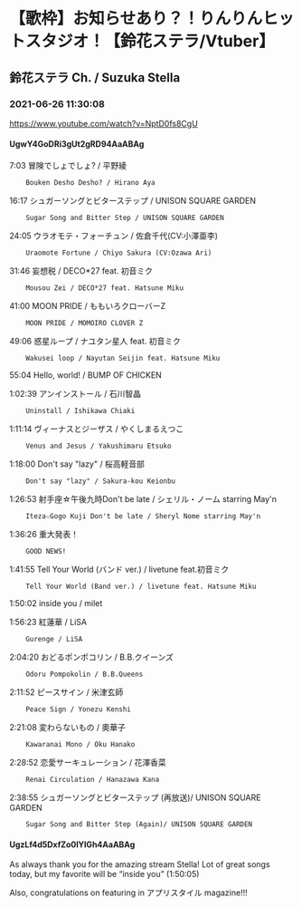 # 【歌枠】お知らせあり？！りんりんヒットスタジオ！【鈴花ステラ/Vtuber】

## 鈴花ステラ Ch. / Suzuka Stella

### 2021-06-26 11:30:08

https://www.youtube.com/watch?v=NptD0fs8CgU

#### UgwY4GoDRi3gUt2gRD94AaABAg

7:03	冒険でしょでしょ? / 平野綾

		Bouken Desho Desho? / Hirano Aya



16:17	シュガーソングとビターステップ / UNISON SQUARE GARDEN

		Sugar Song and Bitter Step / UNISON SQUARE GARDEN



24:05	ウラオモテ・フォーチュン / 佐倉千代(CV:小澤亜李)

		Uraomote Fortune / Chiyo Sakura (CV:Ozawa Ari)



31:46	妄想税 / DECO*27 feat. 初音ミク

		Mousou Zei / DECO*27 feat. Hatsune Miku



41:00	MOON PRIDE / ももいろクローバーZ

		MOON PRIDE / MOMOIRO CLOVER Z



49:06	惑星ループ / ナユタン星人 feat. 初音ミク

		Wakusei loop / Nayutan Seijin feat. Hatsune Miku



55:04	Hello, world! / BUMP OF CHICKEN



1:02:39	アンインストール / 石川智晶

		Uninstall / Ishikawa Chiaki



1:11:14	ヴィーナスとジーザス / やくしまるえつこ

		Venus and Jesus / Yakushimaru Etsuko



1:18:00	Don't say "lazy" / 桜高軽音部

		Don't say "lazy" / Sakura-kou Keionbu



1:26:53	射手座☆午後九時Don't be late / シェリル・ノーム starring May'n

		Iteza☆Gogo Kuji Don't be late / Sheryl Nome starring May'n



1:36:26	重大発表！

		GOOD NEWS!



1:41:55	Tell Your World (バンド ver.) / livetune feat.初音ミク

		Tell Your World (Band ver.) / livetune feat. Hatsune Miku



1:50:02	inside you / milet



1:56:23	紅蓮華 / LiSA

		Gurenge / LiSA



2:04:20	おどるポンポコリン / B.B.クイーンズ

		Odoru Pompokolin / B.B.Queens



2:11:52	ピースサイン / 米津玄師

		Peace Sign / Yonezu Kenshi



2:21:08	変わらないもの / 奧華子

		Kawaranai Mono / Oku Hanako



2:28:52	恋愛サーキュレーション / 花澤香菜

		Renai Circulation / Hanazawa Kana



2:38:55	シュガーソングとビターステップ (再放送)/ UNISON SQUARE GARDEN

		Sugar Song and Bitter Step (Again)/ UNISON SQUARE GARDEN



#### UgzLf4d5DxfZo0lYlGh4AaABAg

As always thank you for the amazing stream Stella! Lot of great songs today, but my favorite will be “inside you” (1:50:05)

Also, congratulations on featuring in アプリスタイル magazine!!!

